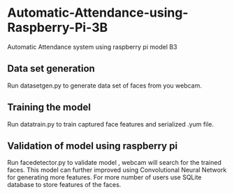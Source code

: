 # Automatic-Attendance-using-Raspberry-Pi-3B
Automatic Attendance system using raspberry pi model B3
## Data set generation 
Run datasetgen.py to generate data set of faces from you webcam.
## Training the model
Run datatrain.py to train captured face features and serialized .yum file.
## Validation of model using raspberry pi
Run facedetector.py to validate model , webcam will search for the trained faces.
This model can further improved using Convolutional Neural Network for generating more features.
For more number of users use SQLite database to store features of the faces.
